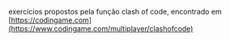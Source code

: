 exercícios propostos pela função clash of code, encontrado em [https://codingame.com](https://www.codingame.com/multiplayer/clashofcode)
